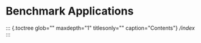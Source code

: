 Benchmark Applications
======================

::: {.toctree glob="" maxdepth="1" titlesonly="" caption="Contents"}
*/index*
:::
